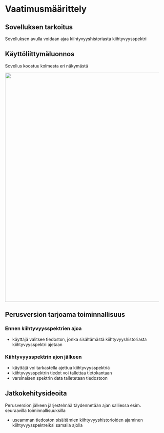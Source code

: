 # Vaatimusmäärittely

## Sovelluksen tarkoitus

Sovelluksen avulla voidaan ajaa kiihtyvyyshistoriasta kiihtyvyysspektri

## Käyttöliittymäluonnos

Sovellus koostuu kolmesta eri näkymästä

<img src="https://raw.githubusercontent.com/mluukkai/OtmTodoApp/master/dokumentaatio/kuvat/v-1.png" width="750">

## Perusversion tarjoama toiminnallisuus

### Ennen kiihtyvyysspektrien ajoa

- käyttäjä valitsee tiedoston, jonka sisältämästä kiihtyvyyshistoriasta kiihtyvyysspektri ajetaan

### Kiihtyvyysspektrin ajon jälkeen

- käyttäjä voi tarkastella ajettua kiihtyvyysspektriä
- kiihtyvyysspektrin tiedot voi tallettaa tietokantaan
- varsinaisen spektrin data talletetaan tiedostoon

## Jatkokehitysideoita

Perusversion jälkeen järjestelmää täydennetään ajan salliessa esim. seuraavilla toiminnallisuuksilla

- useamman tiedoston sisältämien kiihtyvyyshistorioiden ajaminen kiihtyvyysspektreiksi samalla ajolla
